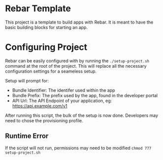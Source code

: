 
# Rebar Template

This project is a template to build apps with Rebar. It is meant to have the basic building blocks for starting an app.

# Configuring Project

Rebar can be easily configured with by running the `./setup-project.sh` command at the root of the project. This will replace all the necessary configuration settings for a seameless setup.

Setup will prompt for:

* Bundle Identifier: The identifer used within the app
* Bundle Prefix: The prefix used by the app, found in the developer portal
* API Url: The API Endpoint of your application, eg: https://api.example.com/v1

After running this script, the bulk of the setup is now done. Developers may need to chose the provisioning profile. 

## Runtime Error

If the script will not run, permissions may need to be modified `chmod 777 setup-project.sh`
